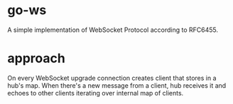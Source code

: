 # go-ws
A simple implementation of WebSocket Protocol according to RFC6455. 

# approach
On every WebSocket upgrade connection creates client that stores in a hub's map. When there's a new message from a client, hub receives it and echoes to other clients iterating over internal map of clients.
